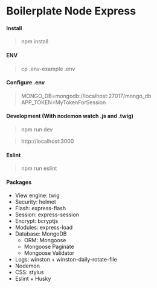 

# Boilerplate Node Express 


#### Install
> npm install

#### ENV
> cp .env-example .env

#### Configure .env
> MONGO_DB=mongodb://localhost:27017/mongo_db
> APP_TOKEN=MyTokenForSession

#### Development (With nodemon watch .js and .twig)
> npm run dev

> http://localhost:3000

#### Eslint
> npm run eslint

#### Packages
- View engine: twig
- Security: helmet
- Flash: express-flash
- Session: express-session
- Encrypt: bcryptjs
- Modules: express-load
- Database: MongoDB
    - ORM: Mongoose
    - Mongoose Paginate
    - Mongoose Validator
- Logs: winston + winston-daily-rotate-file
- Nodemon
- CSS: stylus
- Eslint + Husky

